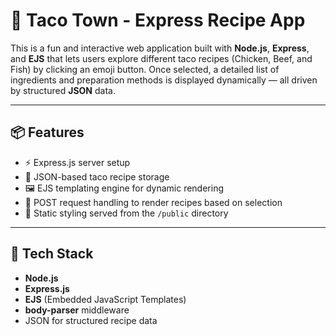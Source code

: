 # 🌮 Taco Town - Express Recipe App

This is a fun and interactive web application built with **Node.js**, **Express**, and **EJS** that lets users explore different taco recipes (Chicken, Beef, and Fish) by clicking an emoji button. Once selected, a detailed list of ingredients and preparation methods is displayed dynamically — all driven by structured **JSON** data.

---

## 📦 Features

- ⚡ Express.js server setup
- 🧠 JSON-based taco recipe storage
- 🖼️ EJS templating engine for dynamic rendering
- 🎯 POST request handling to render recipes based on selection
- 🎨 Static styling served from the `/public` directory

---

## 🧠 Tech Stack

- **Node.js**
- **Express.js**
- **EJS** (Embedded JavaScript Templates)
- **body-parser** middleware
- JSON for structured recipe data
